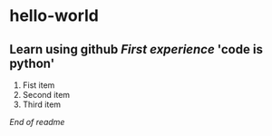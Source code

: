 # hello-world
**Learn using github**
*First experience*
'code is python'
---
1. Fist item
2. Second item
3. Third item

*End of readme*
